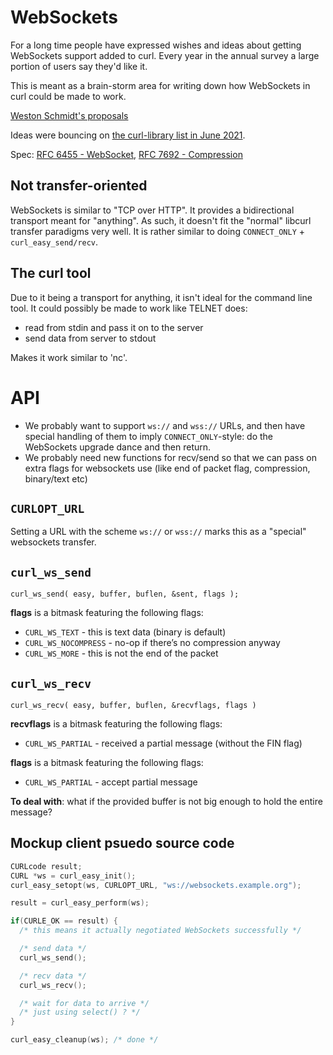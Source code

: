 # WebSockets

For a long time people have expressed wishes and ideas about getting WebSockets support added to curl. Every year in the annual survey a large portion of users say they'd like it.

This is meant as a brain-storm area for writing down how WebSockets in curl could be made to work.

[Weston Schmidt's proposals](https://github.com/schmidtw/curl-websocket-proposal)

Ideas were bouncing on [the curl-library list in June 2021](https://curl.se/mail/lib-2021-06/).

Spec: [RFC 6455 - WebSocket](https://datatracker.ietf.org/doc/html/rfc6455), [RFC 7692 - Compression](https://datatracker.ietf.org/doc/html/rfc7692)

## Not transfer-oriented

WebSockets is similar to "TCP over HTTP". It provides a bidirectional transport meant for "anything". As such, it doesn't fit the "normal" libcurl transfer paradigms very well. It is rather similar to doing `CONNECT_ONLY` + `curl_easy_send/recv`.

## The curl tool

Due to it being a transport for anything, it isn't ideal for the command line tool. It could possibly be made to work like TELNET does:

 - read from stdin and pass it on to the server
 - send data from server to stdout

Makes it work similar to 'nc'.

# API

- We probably want to support `ws://` and `wss://` URLs, and then have special handling of them to imply `CONNECT_ONLY`-style: do the WebSockets upgrade dance and then return.
- We probably need new functions for recv/send so that we can pass on extra flags for websockets use (like end of packet flag, compression, binary/text etc)

## `CURLOPT_URL`

Setting a URL with the scheme `ws://` or `wss://` marks this as a "special"
websockets transfer.

## `curl_ws_send`

    curl_ws_send( easy, buffer, buflen, &sent, flags );

**flags** is a bitmask featuring the following flags:

- `CURL_WS_TEXT` - this is text data (binary is default)
- `CURL_WS_NOCOMPRESS` - no-op if there’s no compression anyway
- `CURL_WS_MORE` - this is not the end of the packet

## `curl_ws_recv`

    curl_ws_recv( easy, buffer, buflen, &recvflags, flags )

**recvflags** is a bitmask featuring the following flags:

- `CURL_WS_PARTIAL` - received a partial message (without the FIN flag)

**flags** is a bitmask featuring the following flags:

- `CURL_WS_PARTIAL` - accept partial message

**To deal with**: what if the provided buffer is not big enough to hold the
entire message?

## Mockup client psuedo source code

~~~c
CURLcode result;
CURL *ws = curl_easy_init();
curl_easy_setopt(ws, CURLOPT_URL, "ws://websockets.example.org");

result = curl_easy_perform(ws);

if(CURLE_OK == result) {
  /* this means it actually negotiated WebSockets successfully */

  /* send data */
  curl_ws_send();

  /* recv data */
  curl_ws_recv();

  /* wait for data to arrive */
  /* just using select() ? */
}

curl_easy_cleanup(ws); /* done */
